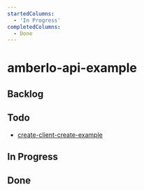 ```yaml
---
startedColumns:
  - 'In Progress'
completedColumns:
  - Done
---
```


# amberlo-api-example

## Backlog

## Todo

- [create-client-create-example](tasks/create-client-create-example.md)

## In Progress

## Done
